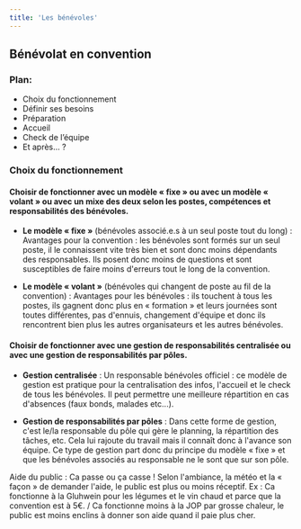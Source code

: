 ```yaml
---
title: 'Les bénévoles'
---
```


## Bénévolat en convention

### Plan:  
- Choix du fonctionnement  
- Définir ses besoins  
- Préparation  
- Accueil  
- Check de l’équipe  
- Et après… ?

### Choix du fonctionnement  

#### Choisir de fonctionner avec un modèle « fixe » ou avec un modèle « volant » ou avec un mixe des deux selon les postes, compétences et responsabilités des bénévoles.

- **Le modèle « fixe »** (bénévoles associé.e.s à un seul poste tout du long) : 
Avantages pour la convention : les bénévoles sont formés sur un seul poste, il le connaissent vite très bien et sont donc moins dépendants des responsables. Ils posent donc moins de questions et sont susceptibles de faire moins d'erreurs tout le long de la convention.

- **Le modèle « volant »** (bénévoles qui changent de poste au fil de la convention) :
Avantages pour les bénévoles : ils touchent à tous les postes, ils gagnent donc plus en « formation » et leurs journées sont toutes différentes, pas d'ennuis, changement d'équipe et donc ils rencontrent bien plus les autres organisateurs et les autres bénévoles.

#### Choisir de fonctionner avec une gestion de responsabilités centralisée ou avec une gestion de responsabilités par pôles.

- **Gestion centralisée** : Un responsable bénévoles officiel : ce modèle de gestion est pratique pour la centralisation des infos, l'accueil et le check de tous les bénévoles. Il peut permettre une meilleure répartition en cas d'absences (faux bonds, malades etc...).

- **Gestion de responsabilités par pôles** : Dans cette forme de gestion, c'est le/la responsable du pôle qui gère le planning, la répartition des tâches, etc. Cela lui rajoute du travail mais il connaît donc à l'avance son équipe. Ce type de gestion part donc du principe du modèle « fixe » et que les bénévoles associés au responsable ne le sont que sur son pôle.

Aide du public : Ca passe ou ça casse ! Selon l'ambiance, la météo et la « façon » de demander l'aide, le public est plus ou moins réceptif. Ex : Ca fonctionne à la Gluhwein pour les légumes et le vin chaud et parce que la convention est à 5€. / Ca fonctionne moins à la JOP par grosse chaleur, le public est moins enclins à donner son aide quand il paie plus cher.

